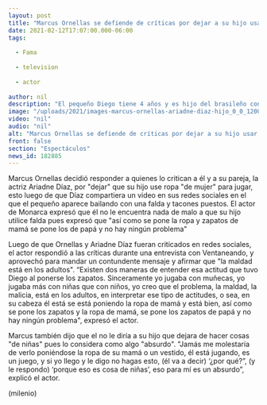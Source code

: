 ```yaml
---
layout: post
title: "Marcus Ornellas se defiende de críticas por dejar a su hijo usar vestido y tacones"
date: 2021-02-12T17:07:00.000-06:00
tags:
  
  - Fama
  
  - television
  
  - actor
  
author: nil
description: "El pequeño Diego tiene 4 años y es hijo del brasileño con la actriz Ariadne Díaz. "
image: "/uploads/2021/images-marcus-ornellas-ariadne-diaz-hijo_0_0_1200_747.jpg"
video: "nil"
audio: "nil"
alt: "Marcus Ornellas se defiende de críticas por dejar a su hijo usar vestido y tacones"
front: false
section: "Espectáculos"
news_id: 182885
---
```


Marcus Ornellas decidió responder a quienes lo critican a él y a su pareja, la actriz Ariadne Díaz, por "dejar" que su hijo use ropa "de mujer" para jugar, esto luego de que Díaz compartiera un video en sus redes sociales en el que el pequeño aparece bailando con una falda y tacones puestos. El actor de Monarca expresó que él no le encuentra nada de malo a que su hijo utilice falda pues expresó que "así como se pone la ropa y zapatos de mamá se pone los de papá y no hay ningún problema" 

Luego de que Ornellas y Ariadne Díaz fueran criticados en redes sociales, el actor respondió a las críticas durante una entrevista con Ventaneando, y aprovechó para mandar un contundente mensaje y afirmar que "la maldad está en los adultos". “Existen dos maneras de entender esa actitud que tuvo Diego al ponerse los zapatos. Sinceramente yo jugaba con muñecas, yo jugaba más con niñas que con niños, yo creo que el problema, la maldad, la malicia, está en los adultos, en interpretar ese tipo de actitudes, o sea, en su cabeza él está se está poniendo la ropa de mamá y está bien, así como se pone los zapatos y la ropa de mamá, se pone los zapatos de papá y no hay ningún problema", expresó el actor.

Marcus también dijo que el no le diría a su hijo que dejara de hacer cosas "de niñas" pues lo considera como algo "absurdo". "Jamás me molestaría de verlo poniéndose la ropa de su mamá o un vestido, él está jugando, es un juego, y si yo llego y le digo no hagas esto, (él va a decir) ‘¿por qué?”, (y le respondo) ‘porque eso es cosa de niñas’, eso para mí es un absurdo”, explicó el actor. 

(milenio)